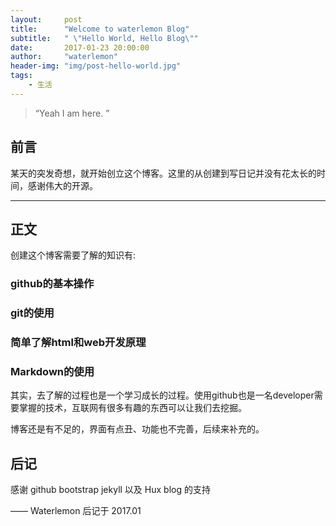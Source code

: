 ```yaml
---
layout:     post
title:      "Welcome to waterlemon Blog"
subtitle:   " \"Hello World, Hello Blog\""
date:       2017-01-23 20:00:00
author:     "waterlemon"
header-img: "img/post-hello-world.jpg"
tags:
    - 生活
---
```


> “Yeah I am here. ”


## 前言

某天的突发奇想，就开始创立这个博客。这里的从创建到写日记并没有花太长的时间，感谢伟大的开源。


---

## 正文

创建这个博客需要了解的知识有: 

### github的基本操作
 
### git的使用

### 简单了解html和web开发原理

### Markdown的使用


其实，去了解的过程也是一个学习成长的过程。使用github也是一名developer需要掌握的技术，互联网有很多有趣的东西可以让我们去挖掘。

博客还是有不足的，界面有点丑、功能也不完善，后续来补充的。


## 后记

感谢 github bootstrap jekyll 以及 Hux blog 的支持

—— Waterlemon 后记于 2017.01
